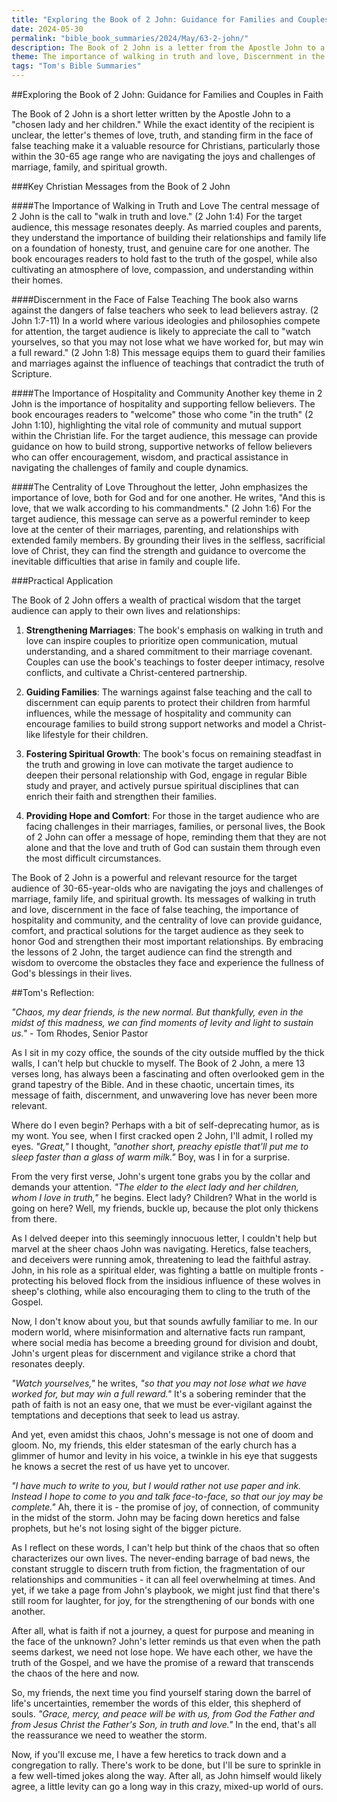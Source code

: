 ```yaml
---
title: "Exploring the Book of 2 John: Guidance for Families and Couples in Faith"
date: 2024-05-30
permalink: "bible_book_summaries/2024/May/63-2-john/"
description: The Book of 2 John is a letter from the Apostle John to a lady and her children, whom he loved in the truth, warning them not to welcome or support those who deny that Jesus Christ came in the flesh.
theme: The importance of walking in truth and love, Discernment in the face of false teaching, The importance of hospitality and community, The centrality of love
tags: "Tom's Bible Summaries"
---
```



##Exploring the Book of 2 John: Guidance for Families and Couples in Faith

The Book of 2 John is a short letter written by the Apostle John to a "chosen lady and her children." While the exact identity of the recipient is unclear, the letter's themes of love, truth, and standing firm in the face of false teaching make it a valuable resource for Christians, particularly those within the 30-65 age range who are navigating the joys and challenges of marriage, family, and spiritual growth.

###Key Christian Messages from the Book of 2 John

####The Importance of Walking in Truth and Love
The central message of 2 John is the call to "walk in truth and love." (2 John 1:4) For the target audience, this message resonates deeply. As married couples and parents, they understand the importance of building their relationships and family life on a foundation of honesty, trust, and genuine care for one another. The book encourages readers to hold fast to the truth of the gospel, while also cultivating an atmosphere of love, compassion, and understanding within their homes.

####Discernment in the Face of False Teaching
The book also warns against the dangers of false teachers who seek to lead believers astray. (2 John 1:7-11) In a world where various ideologies and philosophies compete for attention, the target audience is likely to appreciate the call to "watch yourselves, so that you may not lose what we have worked for, but may win a full reward." (2 John 1:8) This message equips them to guard their families and marriages against the influence of teachings that contradict the truth of Scripture.

####The Importance of Hospitality and Community
Another key theme in 2 John is the importance of hospitality and supporting fellow believers. The book encourages readers to "welcome" those who come "in the truth" (2 John 1:10), highlighting the vital role of community and mutual support within the Christian life. For the target audience, this message can provide guidance on how to build strong, supportive networks of fellow believers who can offer encouragement, wisdom, and practical assistance in navigating the challenges of family and couple dynamics.

####The Centrality of Love
Throughout the letter, John emphasizes the importance of love, both for God and for one another. He writes, "And this is love, that we walk according to his commandments." (2 John 1:6) For the target audience, this message can serve as a powerful reminder to keep love at the center of their marriages, parenting, and relationships with extended family members. By grounding their lives in the selfless, sacrificial love of Christ, they can find the strength and guidance to overcome the inevitable difficulties that arise in family and couple life.

###Practical Application

The Book of 2 John offers a wealth of practical wisdom that the target audience can apply to their own lives and relationships:

1. **Strengthening Marriages**: The book's emphasis on walking in truth and love can inspire couples to prioritize open communication, mutual understanding, and a shared commitment to their marriage covenant. Couples can use the book's teachings to foster deeper intimacy, resolve conflicts, and cultivate a Christ-centered partnership.

2. **Guiding Families**: The warnings against false teaching and the call to discernment can equip parents to protect their children from harmful influences, while the message of hospitality and community can encourage families to build strong support networks and model a Christ-like lifestyle for their children.

3. **Fostering Spiritual Growth**: The book's focus on remaining steadfast in the truth and growing in love can motivate the target audience to deepen their personal relationship with God, engage in regular Bible study and prayer, and actively pursue spiritual disciplines that can enrich their faith and strengthen their families.

4. **Providing Hope and Comfort**: For those in the target audience who are facing challenges in their marriages, families, or personal lives, the Book of 2 John can offer a message of hope, reminding them that they are not alone and that the love and truth of God can sustain them through even the most difficult circumstances.

The Book of 2 John is a powerful and relevant resource for the target audience of 30-65-year-olds who are navigating the joys and challenges of marriage, family life, and spiritual growth. Its messages of walking in truth and love, discernment in the face of false teaching, the importance of hospitality and community, and the centrality of love can provide guidance, comfort, and practical solutions for the target audience as they seek to honor God and strengthen their most important relationships. By embracing the lessons of 2 John, the target audience can find the strength and wisdom to overcome the obstacles they face and experience the fullness of God's blessings in their lives.

##Tom's Reflection: 


*"Chaos, my dear friends, is the new normal. But thankfully, even in the midst of this madness, we can find moments of levity and light to sustain us."* - Tom Rhodes, Senior Pastor

As I sit in my cozy office, the sounds of the city outside muffled by the thick walls, I can't help but chuckle to myself. The Book of 2 John, a mere 13 verses long, has always been a fascinating and often overlooked gem in the grand tapestry of the Bible. And in these chaotic, uncertain times, its message of faith, discernment, and unwavering love has never been more relevant.

Where do I even begin? Perhaps with a bit of self-deprecating humor, as is my wont. You see, when I first cracked open 2 John, I'll admit, I rolled my eyes. *"Great,"* I thought, *"another short, preachy epistle that'll put me to sleep faster than a glass of warm milk."* Boy, was I in for a surprise.

From the very first verse, John's urgent tone grabs you by the collar and demands your attention. *"The elder to the elect lady and her children, whom I love in truth,"* he begins. Elect lady? Children? What in the world is going on here? Well, my friends, buckle up, because the plot only thickens from there.

As I delved deeper into this seemingly innocuous letter, I couldn't help but marvel at the sheer chaos John was navigating. Heretics, false teachers, and deceivers were running amok, threatening to lead the faithful astray. John, in his role as a spiritual elder, was fighting a battle on multiple fronts - protecting his beloved flock from the insidious influence of these wolves in sheep's clothing, while also encouraging them to cling to the truth of the Gospel.

Now, I don't know about you, but that sounds awfully familiar to me. In our modern world, where misinformation and alternative facts run rampant, where social media has become a breeding ground for division and doubt, John's urgent pleas for discernment and vigilance strike a chord that resonates deeply.

*"Watch yourselves,"* he writes, *"so that you may not lose what we have worked for, but may win a full reward."* It's a sobering reminder that the path of faith is not an easy one, that we must be ever-vigilant against the temptations and deceptions that seek to lead us astray.

And yet, even amidst this chaos, John's message is not one of doom and gloom. No, my friends, this elder statesman of the early church has a glimmer of humor and levity in his voice, a twinkle in his eye that suggests he knows a secret the rest of us have yet to uncover.

*"I have much to write to you, but I would rather not use paper and ink. Instead I hope to come to you and talk face-to-face, so that our joy may be complete."* Ah, there it is - the promise of joy, of connection, of community in the midst of the storm. John may be facing down heretics and false prophets, but he's not losing sight of the bigger picture.

As I reflect on these words, I can't help but think of the chaos that so often characterizes our own lives. The never-ending barrage of bad news, the constant struggle to discern truth from fiction, the fragmentation of our relationships and communities - it can all feel overwhelming at times. And yet, if we take a page from John's playbook, we might just find that there's still room for laughter, for joy, for the strengthening of our bonds with one another.

After all, what is faith if not a journey, a quest for purpose and meaning in the face of the unknown? John's letter reminds us that even when the path seems darkest, we need not lose hope. We have each other, we have the truth of the Gospel, and we have the promise of a reward that transcends the chaos of the here and now.

So, my friends, the next time you find yourself staring down the barrel of life's uncertainties, remember the words of this elder, this shepherd of souls. *"Grace, mercy, and peace will be with us, from God the Father and from Jesus Christ the Father's Son, in truth and love."* In the end, that's all the reassurance we need to weather the storm.

Now, if you'll excuse me, I have a few heretics to track down and a congregation to rally. There's work to be done, but I'll be sure to sprinkle in a few well-timed jokes along the way. After all, as John himself would likely agree, a little levity can go a long way in this crazy, mixed-up world of ours.


